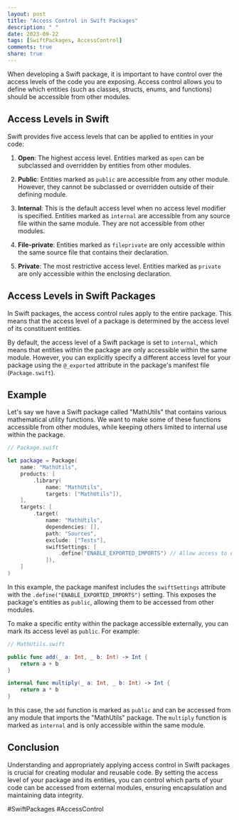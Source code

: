 ```yaml
---
layout: post
title: "Access Control in Swift Packages"
description: " "
date: 2023-09-22
tags: [SwiftPackages, AccessControl]
comments: true
share: true
---
```


When developing a Swift package, it is important to have control over the access levels of the code you are exposing. Access control allows you to define which entities (such as classes, structs, enums, and functions) should be accessible from other modules.

## Access Levels in Swift

Swift provides five access levels that can be applied to entities in your code:

1. **Open**: The highest access level. Entities marked as `open` can be subclassed and overridden by entities from other modules.

2. **Public**: Entities marked as `public` are accessible from any other module. However, they cannot be subclassed or overridden outside of their defining module.

3. **Internal**: This is the default access level when no access level modifier is specified. Entities marked as `internal` are accessible from any source file within the same module. They are not accessible from other modules.

4. **File-private**: Entities marked as `fileprivate` are only accessible within the same source file that contains their declaration.

5. **Private**: The most restrictive access level. Entities marked as `private` are only accessible within the enclosing declaration.

## Access Levels in Swift Packages

In Swift packages, the access control rules apply to the entire package. This means that the access level of a package is determined by the access level of its constituent entities.

By default, the access level of a Swift package is set to `internal`, which means that entities within the package are only accessible within the same module. However, you can explicitly specify a different access level for your package using the `@_exported` attribute in the package's manifest file (`Package.swift`).

## Example

Let's say we have a Swift package called "MathUtils" that contains various mathematical utility functions. We want to make some of these functions accessible from other modules, while keeping others limited to internal use within the package.

```swift
// Package.swift

let package = Package(
    name: "MathUtils",
    products: [
        .library(
            name: "MathUtils",
            targets: ["MathUtils"]),
    ],
    targets: [
        .target(
            name: "MathUtils",
            dependencies: [],
            path: "Sources",
            exclude: ["Tests"],
            swiftSettings: [
                .define("ENABLE_EXPORTED_IMPORTS") // Allow access to exported entities
            ]),
    ]
)
```

In this example, the package manifest includes the `swiftSettings` attribute with the `.define("ENABLE_EXPORTED_IMPORTS")` setting. This exposes the package's entities as `public`, allowing them to be accessed from other modules.

To make a specific entity within the package accessible externally, you can mark its access level as `public`. For example:

```swift
// MathUtils.swift

public func add(_ a: Int, _ b: Int) -> Int {
    return a + b
}

internal func multiply(_ a: Int, _ b: Int) -> Int {
    return a * b
}
```

In this case, the `add` function is marked as `public` and can be accessed from any module that imports the "MathUtils" package. The `multiply` function is marked as `internal` and is only accessible within the same module.

## Conclusion

Understanding and appropriately applying access control in Swift packages is crucial for creating modular and reusable code. By setting the access level of your package and its entities, you can control which parts of your code can be accessed from external modules, ensuring encapsulation and maintaining data integrity.

#SwiftPackages #AccessControl